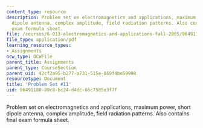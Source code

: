 ```yaml
---
content_type: resource
description: Problem set on electromagnetics and applications, maximum power, short
  dipole antenna, complex amplitude, field radiation patterns. Also contains final
  exam formula sheet.
file: /courses/6-013-electromagnetics-and-applications-fall-2005/9649118089c8bc24d4dc66c7585e3f7f_ps11.pdf
file_type: application/pdf
learning_resource_types:
- Assignments
ocw_type: OCWFile
parent_title: Assignments
parent_type: CourseSection
parent_uid: 42cf2a95-b277-a731-515e-869f4be59998
resourcetype: Document
title: 'Problem Set #11'
uid: 96491180-89c8-bc24-d4dc-66c7585e3f7f
---
```

Problem set on electromagnetics and applications, maximum power, short dipole antenna, complex amplitude, field radiation patterns. Also contains final exam formula sheet.